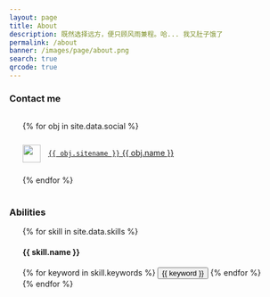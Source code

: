 ```yaml
---
layout: page
title: About
description: 既然选择远方，便只顾风雨兼程。哈... 我又肚子饿了
permalink: /about
banner: /images/page/about.png
search: true
qrcode: true
---
```


<div>
  <h3>Contact me</h3>
  <ul style="line-height: 3rem;list-style-type: none;">
    {% for obj in site.data.social %}
    <li>
      <img width="32" height="32" style="margin-right:0.375rem;vertical-align: middle;" src="{{ obj.svg }}"/>&nbsp;
      <a href="{{ obj.url }}" title="{{ obj.title }}" style="white-space:pre"><code>{{ obj.sitename }}</code> {{ obj.name }}</a>
    </li>
    {% endfor %}
  </ul>
  <h3>Abilities</h3>
  <ul style="list-style-type: none;">
    {% for skill in site.data.skills %}
      <li>
        <h4>{{ skill.name }}</h4>
        <div class="btn-inline">
          {% for keyword in skill.keywords %}
            <button class="btn btn-outline" type="button">{{ keyword }}</button>
          {% endfor %}
        </div>
      </li>
    {% endfor %}
  </ul>
</div>